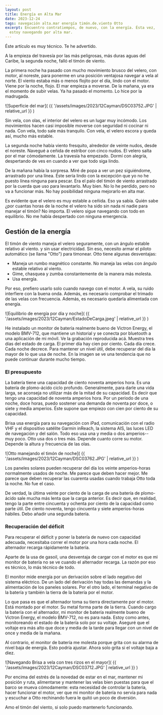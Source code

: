```yaml
---
layout: post
title: Energía en Alta Mar
date: 2023-12-24
tags: navegación alta.mar energía timón.de.viento Otto
excerpt: Encuentro contratiempos, de nuevo, con la energía. Ésta vez,
  estoy navegando por alta mar.
---
```


Éste artículo es muy técnico. Te he advertido.

A la empieza del travesía por las más peligrosas, más duras aguas
del Caribe, la segunda noche, falló el timón de viento.

La primera noche ha pasado con mucho movimiento brusco del velero, con motor,
al noreste, para ponerme en una posición ventajosa navegar a vela al norte.
El viento estaba más o menos flojito por el día, lindo con el motor.  Viene por
la noche, flojo. El mar empieza a moverse.  De la mañana, ya era el momento
de subir velas. Ya ha pasado el momento.  Lo hice por la madrugada.

![Superficie del mar](
  {{ '/assets/images/2023/12Cayman/DSC03752.JPG' | relative_url }}
)

Sin vela, con olas, el interior del velero es un lugar muy incómodo.  Los
movimientos hacen casi imposible moverse con seguridad ni cocinar ni nada.  Con
vela, todo sale más tranquilo.  Con vela, el velero escora y queda así, mucho más
estable.

La segunda noche había viento fresquito, alrededor de veinte nudos, desde
el noreste. Navegué a ceñida de estribor con cinco nudos. El velero salta
por el mar cómodamente. La travesía ha empezado. Dormí con alegría,
despertando de ves en cuando a ver que todo siga lindo.

De la mañana había la sorpresa. Miré de popa a ver un pez siguiéndome,
arrastrado por una línea. Éste sería lindo con la excepción que yo no he puesto
línea ninguna para pescar. Era el palo del timón de viento arrastrado por
la cuerda que uso para levantarlo. Muy bien. No lo he perdido, pero no va
a funcionar más. No hay posibilidad ninguna mejorarlo en alta mar.

Es evidente que el velero es muy estable a ceñida. Eso ya sabía.  Quién sabe
¿por cuantas horas de la noche el velero ha sido sin nada ni nadie para manejar
el timón? No importa.  El velero sigue navegando con todo en equilibrio. No me
había despertado con ninguna emergencia.

## Gestión de la energía

El timón de viento maneja el velero seguramente, con un ángulo estable
relativo al viento. y sin usar electricidad. Sin eso, necesito armar el
piloto automático (se llama "Otto") para timonear. Otto tiene algunas
desventajas:

- Maneja un rumbo magnético constante. No maneja las velas con ángulo
  estable relativo al viento.
- Gime, chasquea y zumba constantemente de la manera más molesta.
- Usa energía.

Por eso, prefiero usarlo solo cuando navego con el motor. A vela, su ruido
interfiere con la buena onda. Además, es necesario comprobar el trimado
de las velas con frecuencia. Además, es necesario quedarla alimentada
con energía.

![Equilibrio de energía por día y noche](
  {{ '/assets/images/2023/12Cayman/EstadoDeCarga.jpeg' | relative_url }}
)

He instalado un monitor de batería realmente bueno de Victron Energy, el modelo
BMV-712, que mantiene un historial y se conecta por bluetooth a una aplicación
de mi móvil. Ve la grabación reproducida acá. Muestra tres días del estado
de carga. El primer día hay cien por ciento. Cada día crece. Cada noche
decrece. Para mantener un nivel útil, debe recuperar del día la mayor de lo
que usa de noche. En la imagen se ve una tendencia que no puede continuar
durante mucho tiempo.

### El presupuesto

La batería tiene una capacidad de ciento noventa amperios hora. Es una
batería de plomo-ácido ciclo profundo. Generalmente, para darle una vida larga,
se aconseja no utilizar más de la mitad de su capacidad.
Es decir que tengo una capacidad de noventa amperios hora.
Por un periodo de una noche, doce horas, puedo sostener una demanda de noventa
por doce, o siete y media amperios. Éste supone que empiezo con cien por ciento
de su capacidad.

Brisa usa energía para su navegación con iPad, comunicación con el radio
VHF y el dispositivo satélite Garmin inReach, la sistema AIS, las luces LED de
navegación y del salón. Todo eso usa una y media o dos amperios-- muy poco.
Otto usa dos o tres más. Depende cuanto corre su motor. Depende la altura y
frecuencia de las olas.

![Otto manejando el timón de noche](
  {{ '/assets/images/2023/12Cayman/DSC03762.JPG' | relative_url }}
)

Los paneles solares pueden recuperar del día los veinte amperios-horas
normalmente usados de noche. Me parece que deben hacer mejor. Me parece
que deben recuperar las cuarenta usadas cuando trabaja Otto toda la noche.
No fue el caso.

De verdad, la última veinte por ciento de la carga de una batería de
plomo-ácido sale mucha más lenta que la carga anterior. Es decir que, en
realidad, tengo la parte entre cincuenta y ochenta por ciento de la
capacidad como parte útil. De ciento noventa, tengo cincuenta y siete
amperios-horas hábiles. Debo añadir una segunda batería.

### Recuperación del déficit

Para recuperar el déficit y poner la batería de nuevo con capacidad adecuada,
necesitaba correr el motor por una hora cada noche. El alternador recarga
rápidamente la batería.

Aparte de la usa de gasoil, una desventaja de cargar con el motor es que
mi monitor de batería no se ve cuando el alternador
recarga. La razón por eso es técnico, lo más técnico de todo.

El monitor mide energía por un derivación sobre el lado negativo del
sistema eléctrico. De un lado del derivación hay todas las demandas y
la alimentación de los paneles solares. Por el otro lado, el terminal
negativo de la batería y también la tierra de la batería por el motor.

Lo que pasa es que el alternador toma su tierra directamente por el motor.  Está
montado por el motor. Su metal forma parte de la tierra. Cuando cargo la batería
con el alternador, mi monitor de batería realmente bueno de Victron Energy, el
modelo BMV-712, no es para nada. Estoy como antes, monitoreando el estado de la
batería solo por su voltaje. Aseguré que el voltaje era más alto que doce y
media de la tarde para llegar con un nivel de once y media de la mañana.

Al contrario, el monitor de batería me molesta porque grita con su alarma
de nivel baja de energía. Esto podría ajustar. Ahora solo grita si el voltaje
baja a diez.

![Navegando Brisa a vela con tres rizos en el mayor](
  {{ '/assets/images/2023/12Cayman/DSC03712.JPG' | relative_url }}
)

Por encima del estrés de la novedad de estar en el mar, mantener mi posición y
ruta, alimentarse y mantener las velas bien puestas para que el barco se mueva
cómodamente: esta necesidad de controlar la batería, hacer funcionar el motor,
ver que mi monitor de batería no servía para nada y escuchar a Otto rechinando
fuera le quitó un poco de diversión.

Amo el timón del viento, si solo puedo mantenerlo funcionando.

